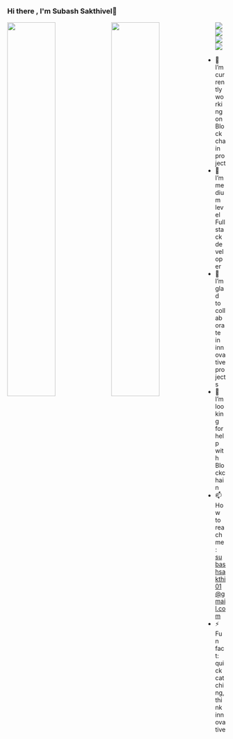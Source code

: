### Hi there , I'm Subash Sakthivel👋

<img align="left" width="47%" src="https://github-readme-stats.vercel.app/api?username=subashsakthivel&show_icons=true&theme=radical"/>
<img align="left" width="47%" src="https://github-readme-stats.vercel.app/api/top-langs/?username=subashsakthivel&layout=compact"/>
<img align="left" src="https://img.shields.io/badge/MongoDB-%234ea94b.svg?style=for-the-badge&logo=mongodb&logoColor=white"/>
<img align="left" src="https://img.shields.io/badge/react-%2320232a.svg?style=for-the-badge&logo=react&logoColor=%2361DAFB"/>
<img align="left" src="https://img.shields.io/badge/node.js-6DA55F?style=for-the-badge&logo=node.js&logoColor=white"/>
<img src="https://img.shields.io/badge/Solidity-%23363636.svg?style=for-the-badge&logo=solidity&logoColor=white"/>



- 🔭 I’m currently working on Block chain project
- 🌱 I’m medium level Fullstack developer
- 👯 I’m glad to collaborate in innovative projects
- 🤔 I’m looking for help with Blockchain 
- 📫 How to reach me: subashsakthi01@gmail.com
- ⚡ Fun fact: quick catching, think innovative


<!--
**subashsakthivel/subashsakthivel** is a ✨ _special_ ✨ repository because its `README.md` (this file) appears on your GitHub profile.

Here are some ideas to get you started:

- 🔭 I’m currently working on ...
- 🌱 I’m currently learning ...
- 👯 I’m looking to collaborate on ...
- 🤔 I’m looking for help with ...
- 💬 Ask me about ...
- 📫 How to reach me: ...
- 😄 Pronouns: ...
- ⚡ Fun fact: ...
-->
